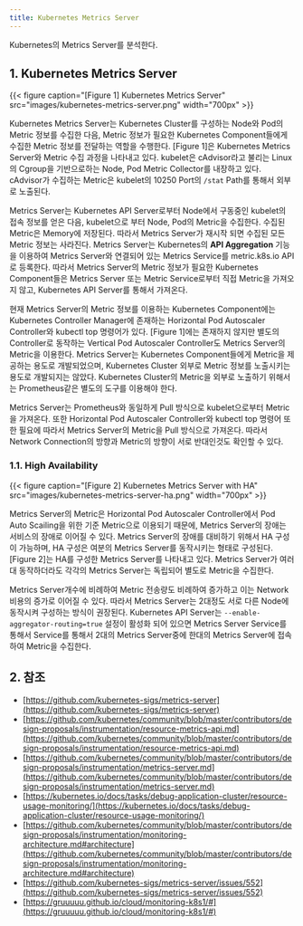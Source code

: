 ```yaml
---
title: Kubernetes Metrics Server
---
```


Kubernetes의 Metrics Server를 분석한다.

## 1. Kubernetes Metrics Server

{{< figure caption="[Figure 1] Kubernetes Metrics Server" src="images/kubernetes-metrics-server.png" width="700px" >}}

Kubernetes Metrics Server는 Kubernetes Cluster를 구성하는 Node와 Pod의 Metric 정보를 수집한 다음, Metric 정보가 필요한 Kubernetes Component들에게 수집한 Metric 정보를 전달하는 역할을 수행한다. [Figure 1]은 Kubernetes Metrics Server와 Metric 수집 과정을 나타내고 있다. kubelet은 cAdvisor라고 불리는 Linux의 Cgroup을 기반으로하는 Node, Pod Metric Collector를 내장하고 있다. cAdvisor가 수집하는 Metric은 kubelet의 10250 Port의 `/stat` Path를 통해서 외부로 노출된다.

Metrics Server는 Kubernetes API Server로부터 Node에서 구동중인 kubelet의 접속 정보를 얻은 다음, kubelet으로 부터 Node, Pod의 Metric을 수집한다. 수집된 Metric은 Memory에 저장된다. 따라서 Metrics Server가 재시작 되면 수집된 모든 Metric 정보는 사라진다. Metrics Server는 Kubernetes의 **API Aggregation** 기능을 이용하여 Metrics Server와 연결되어 있는 Metrics Service를 metric.k8s.io API로 등록한다. 따라서 Metrics Server의 Metric 정보가 필요한 Kubernetes Component들은 Metrics Server 또는 Metric Service로부터 직접 Metric을 가져오지 않고, Kubernetes API Server를 통해서 가져온다.

현재 Metrics Server의 Metric 정보를 이용하는 Kubernetes Component에는 Kubernetes Controller Manager에 존재하는 Horizontal Pod Autoscaler Controller와 kubectl top 명령어가 있다. [Figure 1]에는 존재하지 않지만 별도의 Controller로 동작하는 Vertical Pod Autoscaler Controller도 Metrics Server의 Metric을 이용한다. Metrics Server는 Kubernetes Component들에게 Metric을 제공하는 용도로 개발되었으며, Kubernetes Cluster 외부로 Metric 정보를 노출시키는 용도로 개발되지는 않았다. Kubernetes Cluster의 Metric을 외부로 노출하기 위해서는 Prometheus같은 별도의 도구를 이용해야 한다.

Metrics Server는 Prometheus와 동일하게 Pull 방식으로 kubelet으로부터 Metric을 가져온다. 또한 Horizontal Pod Autoscaler Controller와 kubectl top 명령어 또한 필요에 따라서 Metrics Server의 Metric을 Pull 방식으로 가져온다. 따라서 Network Connection의 방향과 Metric의 방향이 서로 반대인것도 확인할 수 있다.

### 1.1. High Availability

{{< figure caption="[Figure 2] Kubernetes Metrics Server with HA" src="images/kubernetes-metrics-server-ha.png" width="700px" >}}

Metrics Server의 Metric은 Horizontal Pod Autoscaler Controller에서 Pod Auto Scailing을 위한 기준 Metric으로 이용되기 때문에, Metrics Server의 장애는 서비스의 장애로 이어질 수 있다. Metrics Server의 장애를 대비하기 위해서 HA 구성이 가능하며, HA 구성은 여분의 Metrics Server를 동작시키는 형태로 구성된다. [Figure 2]는 HA를 구성한 Metrics Server를 나타내고 있다. Metrics Server가 여러대 동작하더라도 각각의 Metrics Server는 독립되어 별도로 Metric을 수집한다.

Metrics Server개수에 비례하여 Metric 전송량도 비례하여 증가하고 이는 Network 비용의 증가로 이어질 수 있다. 따라서 Metrics Server는 2대정도 서로 다른 Node에 동작시켜 구성하는 방식이 권장된다. Kubernetes API Server는 `--enable-aggregator-routing=true` 설정이 활성화 되어 있으면 Metrics Server Service를 통해서 Service를 통해서 2대의 Metrics Server중에 한대의 Metrics Server에 접속하여 Metric을 수집한다.

## 2. 참조

* [https://github.com/kubernetes-sigs/metrics-server](https://github.com/kubernetes-sigs/metrics-server)
* [https://github.com/kubernetes/community/blob/master/contributors/design-proposals/instrumentation/resource-metrics-api.md](https://github.com/kubernetes/community/blob/master/contributors/design-proposals/instrumentation/resource-metrics-api.md)
* [https://github.com/kubernetes/community/blob/master/contributors/design-proposals/instrumentation/metrics-server.md](https://github.com/kubernetes/community/blob/master/contributors/design-proposals/instrumentation/metrics-server.md)
* [https://kubernetes.io/docs/tasks/debug-application-cluster/resource-usage-monitoring/](https://kubernetes.io/docs/tasks/debug-application-cluster/resource-usage-monitoring/)
* [https://github.com/kubernetes/community/blob/master/contributors/design-proposals/instrumentation/monitoring-architecture.md#architecture](https://github.com/kubernetes/community/blob/master/contributors/design-proposals/instrumentation/monitoring-architecture.md#architecture)
* [https://github.com/kubernetes-sigs/metrics-server/issues/552](https://github.com/kubernetes-sigs/metrics-server/issues/552)
* [https://gruuuuu.github.io/cloud/monitoring-k8s1/#](https://gruuuuu.github.io/cloud/monitoring-k8s1/#)
